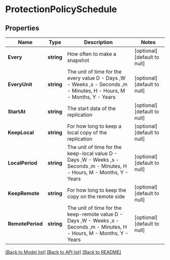# ProtectionPolicySchedule

## Properties
Name | Type | Description | Notes
------------ | ------------- | ------------- | -------------
**Every** | **string** | How often to make a snapshot | [optional] [default to null]
**EveryUnit** | **string** | The unit of time for the every value D - Days ,W - Weeks ,s - Seconds ,m - Minutes, H - Hours, M - Months, Y - Years | [optional] [default to null]
**StartAt** | **string** | The start data of the replication | [optional] [default to null]
**KeepLocal** | **string** | For how long to keep a local copy of the replication | [optional] [default to null]
**LocalPeriod** | **string** | The unit of time for the keep-local value D - Days ,W - Weeks ,s - Seconds ,m - Minutes, H - Hours, M - Months, Y - Years | [optional] [default to null]
**KeepRemote** | **string** | For how long to keep the copy on the remote side | [optional] [default to null]
**RemotePeriod** | **string** | The unit of time for the keep-remote value D - Days ,W - Weeks ,s - Seconds ,m - Minutes, H - Hours, M - Months, Y - Years | [optional] [default to null]

[[Back to Model list]](../README.md#documentation-for-models) [[Back to API list]](../README.md#documentation-for-api-endpoints) [[Back to README]](../README.md)

